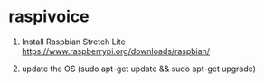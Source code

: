 # raspivoice

1. Install Raspbian Stretch Lite https://www.raspberrypi.org/downloads/raspbian/

2. update the OS (sudo apt-get update && sudo apt-get upgrade)


